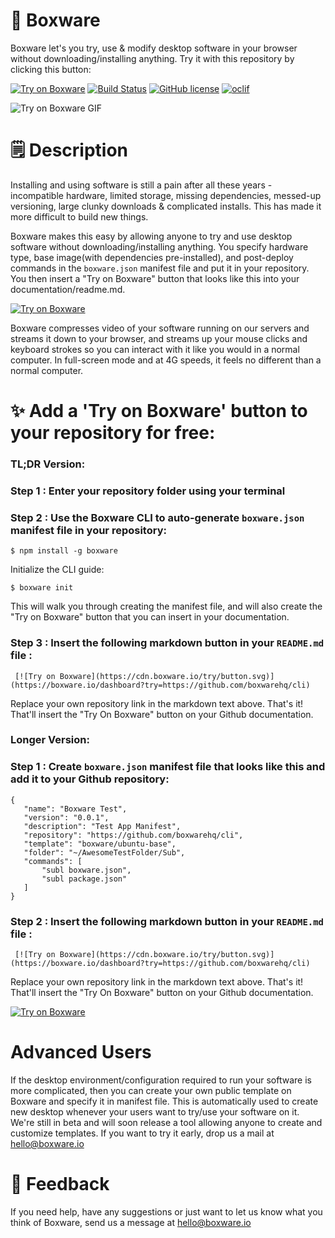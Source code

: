 🚀 Boxware
===========

Boxware let's you try, use & modify desktop software in your browser without downloading/installing anything. Try it with this repository by clicking this button: 

[![Try on Boxware](https://cdn.boxware.io/try/button.svg)](https://boxware.io/dashboard?try=https://github.com/boxwarehq/cli) 
[![Build Status](https://travis-ci.org/boxwarehq/boxware-cli.svg?branch=master)](https://travis-ci.org/boxwarehq/cli) 
[![GitHub license](https://img.shields.io/github/license/boxwarehq/cli.svg)](https://github.com/boxwarehq/cli) 
[![oclif](https://img.shields.io/badge/cli-oclif-brightgreen.svg)](https://oclif.io) 

![Try on Boxware GIF](https://imgur.com/a/ECzO3Ix)

# 🗒 Description

Installing and using software is still a pain after all these years - incompatible hardware, limited storage, missing dependencies, messed-up versioning, large clunky downloads & complicated installs. This has made it more difficult to build new things. 

Boxware makes this easy by allowing anyone to try and use desktop software without downloading/installing anything. You specify hardware type, base image(with dependencies pre-installed), and post-deploy commands in the `boxware.json` manifest file and put it in your repository. You then insert a "Try on Boxware" button that looks like this into your documentation/readme.md.  

[![Try on Boxware](https://cdn.boxware.io/try/button.svg)](https://boxware.io/dashboard?try=https://github.com/boxwarehq/cli) 
  
Boxware compresses video of your software running on our servers and streams it down to your browser, and streams up your mouse clicks and keyboard strokes so you can interact with it like you would in a normal computer. In full-screen mode and at 4G speeds, it feels no different than a normal computer. 

# ✨ Add a 'Try on Boxware' button to your repository for free: 

### TL;DR Version: 

### Step 1 : Enter your repository folder using your terminal  

### Step 2 : Use the Boxware CLI to auto-generate `boxware.json` manifest file in your repository: 
```
$ npm install -g boxware
```
Initialize the CLI guide: 
```
$ boxware init
```
This will walk you through creating the manifest file, and will also create the "Try on Boxware" button that you can insert in your documentation. 

### Step 3 : Insert the following markdown button in your `README.md` file : 
```
 [![Try on Boxware](https://cdn.boxware.io/try/button.svg)](https://boxware.io/dashboard?try=https://github.com/boxwarehq/cli) 
```
Replace your own repository link in the markdown text above. That's it! That'll insert the "Try On Boxware" button on your Github documentation. 

### Longer Version: 
### Step 1 : Create `boxware.json` manifest file that looks like this and add it to your Github repository: 
 ```
 {
    "name": "Boxware Test",
    "version": "0.0.1",
    "description": "Test App Manifest",
    "repository": "https://github.com/boxwarehq/cli",
    "template": "boxware/ubuntu-base",
    "folder": "~/AwesomeTestFolder/Sub",
    "commands": [
        "subl boxware.json",
        "subl package.json"
    ]
}
```
### Step 2 : Insert the following markdown button in your `README.md` file : 

```
 [![Try on Boxware](https://cdn.boxware.io/try/button.svg)](https://boxware.io/dashboard?try=https://github.com/boxwarehq/cli) 
```
Replace your own repository link in the markdown text above. That's it! That'll insert the "Try On Boxware" button on your Github documentation. 

[![Try on Boxware](https://cdn.boxware.io/try/button.svg)](https://boxware.io/dashboard?try=https://github.com/boxwarehq/cli)

# Advanced Users

If the desktop environment/configuration required to run your software is more complicated, then you can create your own public template on Boxware and specify it in manifest file. This is automatically used to create new desktop whenever your users want to try/use your software on it. We're still in beta and will soon release a tool allowing anyone to create and customize templates. If you want to try it early, drop us a mail at hello@boxware.io

# 📣 Feedback
If you need help, have any suggestions or just want to let us know what you think of Boxware, send us a message at hello@boxware.io
